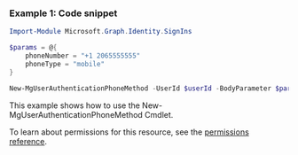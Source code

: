 ### Example 1: Code snippet

```powershell
Import-Module Microsoft.Graph.Identity.SignIns

$params = @{
	phoneNumber = "+1 2065555555"
	phoneType = "mobile"
}

New-MgUserAuthenticationPhoneMethod -UserId $userId -BodyParameter $params
```
This example shows how to use the New-MgUserAuthenticationPhoneMethod Cmdlet.

To learn about permissions for this resource, see the [permissions reference](/graph/permissions-reference).

